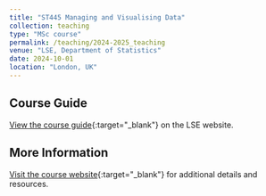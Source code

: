 ```yaml
---
title: "ST445 Managing and Visualising Data"
collection: teaching
type: "MSc course"
permalink: /teaching/2024-2025_teaching
venue: "LSE, Department of Statistics"
date: 2024-10-01
location: "London, UK"
---
```

## Course Guide
[View the course guide](https://www.lse.ac.uk/resources/calendar2024-2025/courseGuides/ST/2024_ST445.htm){:target="_blank"} on the LSE website.

## More Information
[Visit the course website](https://lse-st445.github.io/){:target="_blank"} for additional details and resources.
